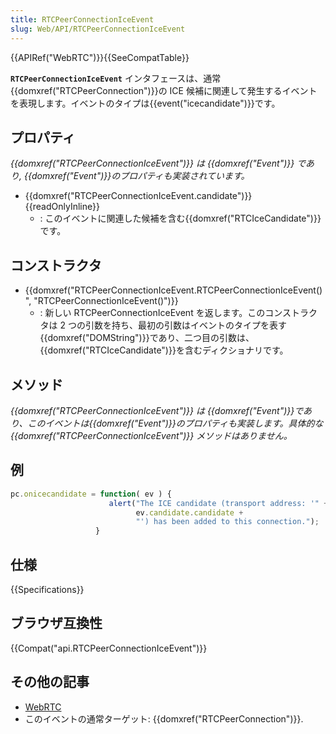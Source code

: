```yaml
---
title: RTCPeerConnectionIceEvent
slug: Web/API/RTCPeerConnectionIceEvent
---
```


{{APIRef("WebRTC")}}{{SeeCompatTable}}

**`RTCPeerConnectionIceEvent`** インタフェースは、通常 {{domxref("RTCPeerConnection")}}の ICE 候補に関連して発生するイベントを表現します。イベントのタイプは{{event("icecandidate")}}です。

## プロパティ

_{{domxref("RTCPeerConnectionIceEvent")}} は {{domxref("Event")}} であり, {{domxref("Event")}}のプロパティも実装されています。_

- {{domxref("RTCPeerConnectionIceEvent.candidate")}} {{readOnlyInline}}
  - : このイベントに関連した候補を含む{{domxref("RTCIceCandidate")}}です。

## コンストラクタ

- {{domxref("RTCPeerConnectionIceEvent.RTCPeerConnectionIceEvent()", "RTCPeerConnectionIceEvent()")}}
  - : 新しい RTCPeerConnectionIceEvent を返します。このコンストラクタは 2 つの引数を持ち、最初の引数はイベントのタイプを表す{{domxref("DOMString")}}であり、二つ目の引数は、{{domxref("RTCIceCandidate")}}を含むディクショナリです。

## メソッド

_{{domxref("RTCPeerConnectionIceEvent")}} は {{domxref("Event")}}であり、このイベントは{{domxref("Event")}}のプロパティも実装します。具体的な _{{domxref("</em>RTCPeerConnectionIceEvent<em>")}}_ メソッドはありません。_

## 例

```js
pc.onicecandidate = function( ev ) {
                      alert("The ICE candidate (transport address: '" +
                            ev.candidate.candidate +
                            "') has been added to this connection.");
                   }
```

## 仕様

{{Specifications}}

## ブラウザ互換性

{{Compat("api.RTCPeerConnectionIceEvent")}}

## その他の記事

- [WebRTC](/ja/docs/Web/Guide/API/WebRTC)
- このイベントの通常ターゲット: {{domxref("RTCPeerConnection")}}.
